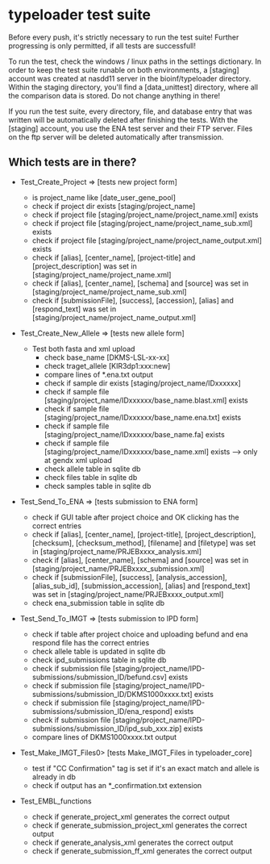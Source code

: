 # typeloader test suite

Before every push, it's strictly necessary to run the test suite! Further progressing is only permitted, if all tests are successfull!

To run the test, check the windows / linux paths in the settings dictionary. In order to keep the test suite runable on both environments, a [staging] account was created at nasdd11 server in the bioinf/typeloader directory. Within the staging directory, you'll find a [data_unittest] directory, where all the comparison data is stored.  Do not change anything in there!

If you run the test suite, every directory, file, and database entry that was written will be automatically deleted after finishing the tests. With the [staging] account, you use the ENA test server and their FTP server. Files on the ftp server will be deleted automatically after transmission.

## Which tests are in there?

- Test_Create_Project => [tests new project form]
 	- is project_name like [date_user_gene_pool]
 	- check if project dir exists [staging/project_name]
 	- check if project file [staging/project_name/project_name.xml] exists
 	- check if project file [staging/project_name/project_name_sub.xml] exists
 	- check if project file [staging/project_name/project_name_output.xml] exists
 	- check if [alias], [center_name], [project-title] and [project_description] was set in [staging/project_name/project_name.xml]
 	- check if [alias], [center_name], [schema] and [source] was set in [staging/project_name/project_name_sub.xml]
 	- check if [submissionFile], [success], [accession], [alias] and [respond_text] was set in [staging/project_name/project_name_output.xml]
 
- Test_Create_New_Allele => [tests new allele form]
    -  Test both fasta and xml upload
        - check base_name [DKMS-LSL-xx-xx]
        - check traget_allele [KIR3dp1:xxx:new]
        - compare lines of *.ena.txt output
        - check if sample dir exists [staging/project_name/IDxxxxxx]
        - check if sample file [staging/project_name/IDxxxxxx/base_name.blast.xml] exists
        - check if sample file [staging/project_name/IDxxxxxx/base_name.ena.txt] exists
        - check if sample file [staging/project_name/IDxxxxxx/base_name.fa] exists
        - check if sample file [staging/project_name/IDxxxxxx/base_name.xml] exists --> only at gendx xml upload
        - check allele table in sqlite db
        - check files table in sqlite db
        - check samples table in sqlite db
 	    
- Test_Send_To_ENA => [tests submission to ENA form]
    - check if GUI table after project choice and OK clicking has the correct entries 
    - check if [alias], [center_name], [project-title], [project_description], [checksum], [checksum_method], [filename] and [filetype] was set in [staging/project_name/PRJEBxxxx_analysis.xml]
    - check if [alias], [center_name], [schema] and [source] was set in [staging/project_name/PRJEBxxxx_submission.xml]
    - check if [submissionFile], [success], [analysis_accession], [alias_sub_id], [submission_accession], [alias] and [respond_text] was set in [staging/project_name/PRJEBxxxx_output.xml]
    - check ena_submission table in sqlite db

- Test_Send_To_IMGT => [tests submission to IPD form]
    - check if table after project choice and uploading befund and ena respond file has the correct entries 
    - check allele table is updated in sqlite db
    - check ipd_submissions table in sqlite db
    - check if submission file [staging/project_name/IPD-submissions/submission_ID/befund.csv] exists
    - check if submission file [staging/project_name/IPD-submissions/submission_ID/DKMS1000xxxx.txt] exists
    - check if submission file [staging/project_name/IPD-submissions/submission_ID/ena_respond] exists
    - check if submission file [staging/project_name/IPD-submissions/submission_ID/ipd_sub_xxx.zip] exists
    - compare lines of DKMS1000xxxx.txt output

- Test_Make_IMGT_Files0> [tests Make_IMGT_Files in typeloader_core]
    - test if "CC   Confirmation" tag is set if it's an exact match and allele is already in db
    - check if output has an *_confirmation.txt extension

- Test_EMBL_functions
    - check if generate_project_xml generates the correct output
    - check if generate_submission_project_xml generates the correct output
    - check if generate_analysis_xml generates the correct output
    - check if generate_submission_ff_xml generates the correct output